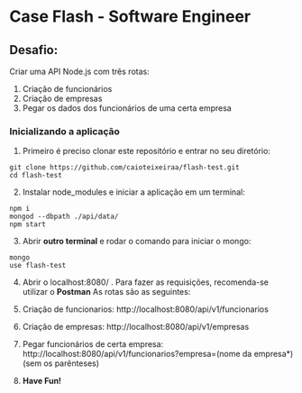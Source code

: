 # Case Flash - Software Engineer

## Desafio:
Criar uma API Node.js com três rotas:

1. Criação de funcionários
2. Criação de empresas
3. Pegar os dados dos funcionários de uma certa empresa

### Inicializando a aplicação
1. Primeiro é preciso clonar este repositório e entrar no seu diretório:
```
git clone https://github.com/caioteixeiraa/flash-test.git
cd flash-test
```

2. Instalar node_modules e iniciar a aplicação em um terminal:
```
npm i
mongod --dbpath ./api/data/
npm start
```

3. Abrir **outro terminal** e rodar o comando para iniciar o mongo:
```
mongo
use flash-test
```

4. Abrir o localhost:8080/ . Para fazer as requisições, recomenda-se utilizar o **Postman** As rotas são as seguintes:

1. Criação de funcionarios: http://localhost:8080/api/v1/funcionarios
2. Criação de empresas: http://localhost:8080/api/v1/empresas
3. Pegar funcionários de certa empresa: http://localhost:8080/api/v1/funcionarios?empresa=(nome da empresa*)  (sem os parênteses)

5. **Have Fun!**